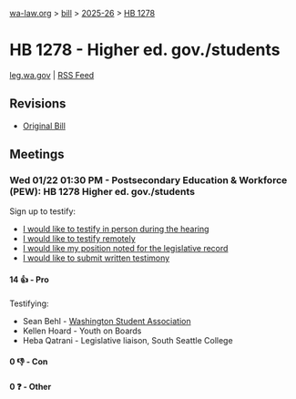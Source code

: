 [wa-law.org](/) > [bill](/bill/) > [2025-26](/bill/2025-26/) > [HB 1278](/bill/2025-26/hb/1278/)

# HB 1278 - Higher ed. gov./students
[leg.wa.gov](https://app.leg.wa.gov/billsummary?BillNumber=1278&Year=2025&Initiative=false) | [RSS Feed](./rss.xml)

## Revisions
* [Original Bill](1/)

## Meetings
### Wed 01/22 01:30 PM - Postsecondary Education & Workforce (PEW): HB 1278 Higher ed. gov./students
Sign up to testify:
* [I would like to testify in person during the hearing](https://app.leg.wa.gov/csi/Testifier/Add?chamber=House&mId=32513&aId=161835&caId=24919&tId=1)
* [I would like to testify remotely](https://app.leg.wa.gov/csi/Testifier/Add?chamber=House&mId=32513&aId=161835&caId=24919&tId=2)
* [I would like my position noted for the legislative record](https://app.leg.wa.gov/csi/Testifier/Add?chamber=House&mId=32513&aId=161835&caId=24919&tId=3)
* [I would like to submit written testimony](https://app.leg.wa.gov/csi/Testifier/Add?chamber=House&mId=32513&aId=161835&caId=24919&tId=4)

#### 14 👍 - Pro
Testifying:
* Sean Behl - [Washington Student Association](/org/washington_student_association/)
* Kellen Hoard - Youth on Boards
* Heba Qatrani - Legislative liaison, South Seattle College

#### 0 👎 - Con

#### 0 ❓ - Other
